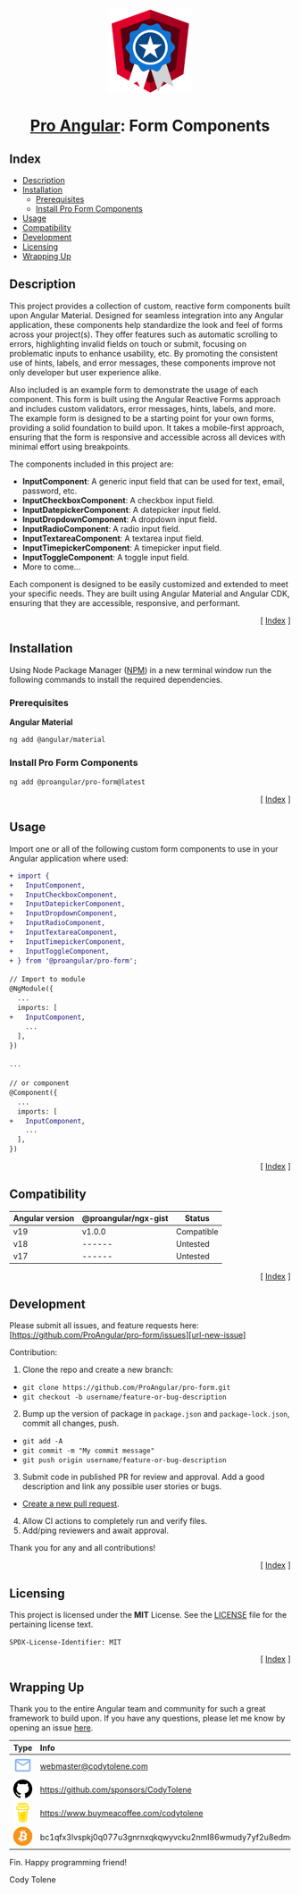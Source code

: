 <p align="center">
  <a href="https://www.ProAngular.com" target="_blank">
    <img src="public/images/pro-angular-logo.png" />
  </a>
  <h1 align="center">
    <a href="https://www.ProAngular.com" target="_blank">Pro Angular</a>: Form Components
  </h1>
</p>

## Index <a name="index"></a>

<!-- - [Preview](#preview) -->

- [Description](#description)
- [Installation](#installation)
  - [Prerequisites](#prerequisites)
  - [Install Pro Form Components](#install-pro-form-components)
- [Usage](#usage)
- [Compatibility](#compatibility)
- [Development](#development)
- [Licensing](#licensing)
- [Wrapping Up](#wrapping-up)

<!---------------------------------------------------------------------------->
<!---------------------------------------------------------------------------->
<!---------------------------------------------------------------------------->

<!--

## Preview <a name="preview"></a>

... to do

<p align="right">[ <a href="#index">Index</a> ]</p>

-->

<!---------------------------------------------------------------------------->
<!---------------------------------------------------------------------------->
<!---------------------------------------------------------------------------->

## Description <a name="description"></a>

This project provides a collection of custom, reactive form components built
upon Angular Material. Designed for seamless integration into any Angular
application, these components help standardize the look and feel of forms across
your project(s). They offer features such as automatic scrolling to errors,
highlighting invalid fields on touch or submit, focusing on problematic inputs
to enhance usability, etc. By promoting the consistent use of hints, labels, and
error messages, these components improve not only developer but user experience
alike.

Also included is an example form to demonstrate the usage of each component.
This form is built using the Angular Reactive Forms approach and includes custom
validators, error messages, hints, labels, and more. The example form is
designed to be a starting point for your own forms, providing a solid foundation
to build upon. It takes a mobile-first approach, ensuring that the form is
responsive and accessible across all devices with minimal effort using
breakpoints.

The components included in this project are:

- **InputComponent**: A generic input field that can be used for text, email,
  password, etc.
- **InputCheckboxComponent**: A checkbox input field.
- **InputDatepickerComponent**: A datepicker input field.
- **InputDropdownComponent**: A dropdown input field.
- **InputRadioComponent**: A radio input field.
- **InputTextareaComponent**: A textarea input field.
- **InputTimepickerComponent**: A timepicker input field.
- **InputToggleComponent**: A toggle input field.
- More to come...

Each component is designed to be easily customized and extended to meet your
specific needs. They are built using Angular Material and Angular CDK, ensuring
that they are accessible, responsive, and performant.

<p align="right">[ <a href="#index">Index</a> ]</p>

<!---------------------------------------------------------------------------->
<!---------------------------------------------------------------------------->
<!---------------------------------------------------------------------------->

## Installation <a name="installation"></a>

Using Node Package Manager ([NPM][url-node-js]) in a new terminal window run the
following commands to install the required dependencies.

### Prerequisites <a name="prerequisites"></a>

**Angular Material**

```bash
ng add @angular/material
```

### Install Pro Form Components <a name="install-pro-form-components"></a>

```bash
ng add @proangular/pro-form@latest
```

<p align="right">[ <a href="#index">Index</a> ]</p>

<!---------------------------------------------------------------------------->
<!---------------------------------------------------------------------------->
<!---------------------------------------------------------------------------->

## Usage <a name="usage"></a>

Import one or all of the following custom form components to use in your Angular
application where used:

```diff
+ import {
+   InputComponent,
+   InputCheckboxComponent,
+   InputDatepickerComponent,
+   InputDropdownComponent,
+   InputRadioComponent,
+   InputTextareaComponent,
+   InputTimepickerComponent,
+   InputToggleComponent,
+ } from '@proangular/pro-form';

// Import to module
@NgModule({
  ...
  imports: [
+   InputComponent,
    ...
  ],
})

...

// or component
@Component({
  ...
  imports: [
+   InputComponent,
    ...
  ],
})
```

<p align="right">[ <a href="#index">Index</a> ]</p>

<!---------------------------------------------------------------------------->
<!---------------------------------------------------------------------------->
<!---------------------------------------------------------------------------->

## Compatibility <a name="usage"></a>

| Angular version | @proangular/ngx-gist | Status     |
| --------------- | -------------------- | ---------- |
| v19             | v1.0.0               | Compatible |
| v18             | ------               | Untested   |
| v17             | ------               | Untested   |

<p align="right">[ <a href="#index">Index</a> ]</p>

<!---------------------------------------------------------------------------->
<!---------------------------------------------------------------------------->
<!---------------------------------------------------------------------------->

## Development <a name="development"></a>

Please submit all issues, and feature requests here:
[https://github.com/ProAngular/pro-form/issues][url-new-issue]

Contribution:

1. Clone the repo and create a new branch:

- `git clone https://github.com/ProAngular/pro-form.git`
- `git checkout -b username/feature-or-bug-description`

2. Bump up the version of package in `package.json` and `package-lock.json`,
   commit all changes, push.

- `git add -A`
- `git commit -m "My commit message"`
- `git push origin username/feature-or-bug-description`

3. Submit code in published PR for review and approval. Add a good description
   and link any possible user stories or bugs.

- [Create a new pull request](https://github.com/ProAngular/pro-form/compare).

4. Allow CI actions to completely run and verify files.
5. Add/ping reviewers and await approval.

Thank you for any and all contributions!

<p align="right">[ <a href="#index">Index</a> ]</p>

<!---------------------------------------------------------------------------->
<!---------------------------------------------------------------------------->
<!---------------------------------------------------------------------------->

## Licensing <a name="licensing"></a>

This project is licensed under the **MIT** License. See the
[LICENSE](LICENSE.md) file for the pertaining license text.

`SPDX-License-Identifier: MIT`

<p align="right">[ <a href="#index">Index</a> ]</p>

<!---------------------------------------------------------------------------->
<!---------------------------------------------------------------------------->
<!---------------------------------------------------------------------------->

## Wrapping Up <a name="wrapping-up"></a>

Thank you to the entire Angular team and community for such a great framework to
build upon. If you have any questions, please let me know by opening an issue
[here][url-new-issue].

| Type                                                                      | Info                                                           |
| :------------------------------------------------------------------------ | :------------------------------------------------------------- |
| <img width="48" src=".github/images/ng-icons/email.svg" />                | webmaster@codytolene.com                                       |
| <img width="48" src=".github/images/simple-icons/github.svg" />           | https://github.com/sponsors/CodyTolene                         |
| <img width="48" src=".github/images/simple-icons/buymeacoffee.svg" />     | https://www.buymeacoffee.com/codytolene                        |
| <img width="48" src=".github/images/simple-icons/bitcoin-btc-logo.svg" /> | bc1qfx3lvspkj0q077u3gnrnxqkqwyvcku2nml86wmudy7yf2u8edmqq0a5vnt |

Fin. Happy programming friend!

Cody Tolene

<!-- LINKS -->

[url-new-issue]: https://github.com/ProAngular/pro-form/issues
[url-node-js]: https://nodejs.org/
